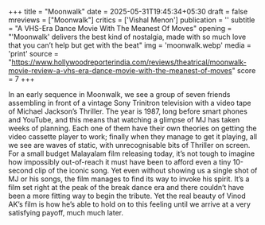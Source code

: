 +++
title = "Moonwalk"
date = 2025-05-31T19:45:34+05:30
draft = false
mreviews = ["Moonwalk"]
critics = ['Vishal Menon']
publication = ''
subtitle = "A VHS-Era Dance Movie With The Meanest Of Moves"
opening = "'Moonwalk' delivers the best kind of nostalgia, made with so much love that you can’t help but get with the beat"
img = 'moonwalk.webp'
media = 'print'
source = "https://www.hollywoodreporterindia.com/reviews/theatrical/moonwalk-movie-review-a-vhs-era-dance-movie-with-the-meanest-of-moves"
score = 7
+++

In an early sequence in Moonwalk, we see a group of seven friends assembling in front of a vintage Sony Trinitron television with a video tape of Michael Jackson’s Thriller. The year is 1987, long before smart phones and YouTube, and this means that watching a glimpse of MJ has taken weeks of planning. Each one of them have their own theories on getting the video cassette player to work; finally when they manage to get it playing, all we see are waves of static, with unrecognisable bits of Thriller on screen. For a small budget Malayalam film releasing today, it’s not tough to imagine how impossibly out-of-reach it must have been to afford even a tiny 10-second clip of the iconic song. Yet even without showing us a single shot of MJ or his songs, the film manages to find its way to invoke his spirit. It’s a film set right at the peak of the break dance era and there couldn’t have been a more fitting way to begin the tribute. Yet the real beauty of Vinod AK’s film is how he’s able to hold on to this feeling until we arrive at a very satisfying payoff, much much later.
